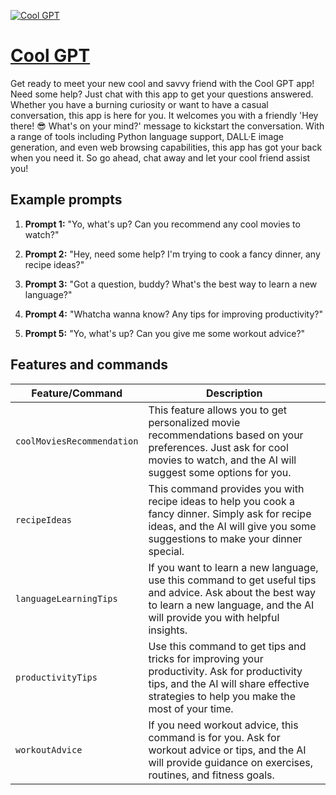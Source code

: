 [![Cool GPT](https://files.oaiusercontent.com/file-IYHhoEvo6xfiX5pYGCLLPZsJ?se=2123-10-16T17%3A08%3A16Z&sp=r&sv=2021-08-06&sr=b&rscc=max-age%3D31536000%2C%20immutable&rscd=attachment%3B%20filename%3D52caaf6f-39a7-4f58-8461-bbf4039154b3.png&sig=dfokObQbs9PcvjSTnBsvvOzX%2Bzy7YcYIx5lcHimX%2Bf4%3D)](https://chat.openai.com/g/g-W0aSKZkMw-cool-gpt)

# [Cool GPT](https://chat.openai.com/g/g-W0aSKZkMw-cool-gpt)

Get ready to meet your new cool and savvy friend with the Cool GPT app! Need some help? Just chat with this app to get your questions answered. Whether you have a burning curiosity or want to have a casual conversation, this app is here for you. It welcomes you with a friendly 'Hey there! 😎 What's on your mind?' message to kickstart the conversation. With a range of tools including Python language support, DALL·E image generation, and even web browsing capabilities, this app has got your back when you need it. So go ahead, chat away and let your cool friend assist you!

## Example prompts

1. **Prompt 1:** "Yo, what's up? Can you recommend any cool movies to watch?"

2. **Prompt 2:** "Hey, need some help? I'm trying to cook a fancy dinner, any recipe ideas?"

3. **Prompt 3:** "Got a question, buddy? What's the best way to learn a new language?"

4. **Prompt 4:** "Whatcha wanna know? Any tips for improving productivity?"

5. **Prompt 5:** "Yo, what's up? Can you give me some workout advice?"

## Features and commands

| Feature/Command | Description |
| --- | --- |
| `coolMoviesRecommendation` | This feature allows you to get personalized movie recommendations based on your preferences. Just ask for cool movies to watch, and the AI will suggest some options for you. |
| `recipeIdeas` | This command provides you with recipe ideas to help you cook a fancy dinner. Simply ask for recipe ideas, and the AI will give you some suggestions to make your dinner special. |
| `languageLearningTips` | If you want to learn a new language, use this command to get useful tips and advice. Ask about the best way to learn a new language, and the AI will provide you with helpful insights. |
| `productivityTips` | Use this command to get tips and tricks for improving your productivity. Ask for productivity tips, and the AI will share effective strategies to help you make the most of your time. |
| `workoutAdvice` | If you need workout advice, this command is for you. Ask for workout advice or tips, and the AI will provide guidance on exercises, routines, and fitness goals. |